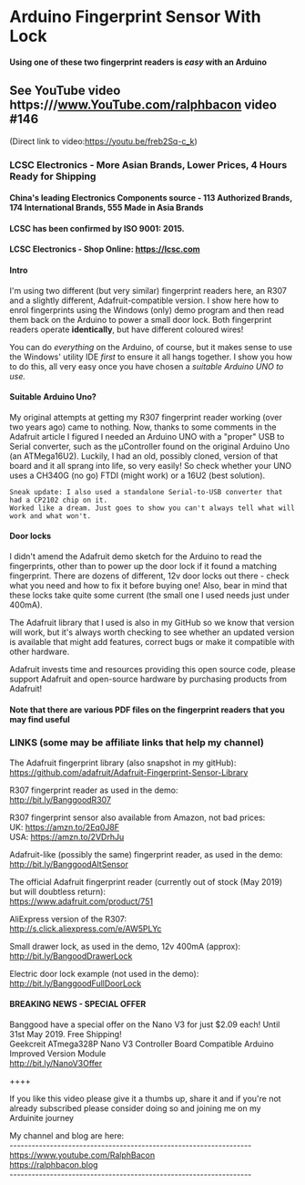# Arduino Fingerprint Sensor With Lock
#### Using one of these two fingerprint readers is _easy_ with an Arduino

## See YouTube video https:///www.YouTube.com/ralphbacon video #146
(Direct link to video:https://youtu.be/freb2Sq-c_k)

### LCSC Electronics - More Asian Brands, Lower Prices, 4 Hours Ready for Shipping  
#### China's leading Electronics Components source - 113 Authorized Brands, 174 International Brands, 555 Made in Asia Brands  
#### LCSC has been confirmed by ISO 9001: 2015.  
#### LCSC Electronics - Shop Online: https://lcsc.com

#### Intro
I'm using two different (but very similar) fingerprint readers here, an R307 and a slightly different, Adafruit-compatible version. I show here how to enrol fingerprints using the Windows (only) demo program and then read them back on the Arduino to power a small door lock. Both fingerprint readers operate **identically**, but have different coloured wires!

You can do _everything_ on the Arduino, of course, but it makes sense to use the Windows' utility IDE *first* to ensure it all hangs together. I show you how to do this, all very easy once you have chosen a _suitable Arduino UNO to use._

#### Suitable Arduino Uno?
My original attempts at getting my R307 fingerprint reader working (over two years ago) came to nothing. Now, thanks to some comments in the Adafruit article I figured I needed an Arduino UNO with a "proper" USB to Serial converter, such as the µController found on the original Arduino Uno (an ATMega16U2). Luckily, I had an old, possibly cloned, version of that board and it all sprang into life, so very easily! So check whether your UNO uses a CH340G (no go) FTDI (might work) or a 16U2 (best solution).

```
Sneak update: I also used a standalone Serial-to-USB converter that had a CP2102 chip on it. 
Worked like a dream. Just goes to show you can't always tell what will work and what won't.
```

#### Door locks
I didn't amend the Adafruit demo sketch for the Arduino to read the fingerprints, other than to power up the door lock if it found a matching fingerprint. There are dozens of different, 12v door locks out there - check what you need and how to fix it before buying one! Also, bear in mind that these locks take quite some current (the small one I used needs just under 400mA).

The Adafruit library that I used is also in my GitHub so we know that version will work, but it's always worth checking to see whether an updated version is available that might add features, correct bugs or make it compatible with other hardware.

Adafruit invests time and resources providing this open source code, please support Adafruit and open-source hardware by purchasing products from Adafruit!

#### Note that there are various PDF files on the fingerprint readers that you may find useful

### LINKS (some may be affiliate links that help my channel)

The Adafruit fingerprint library (also snapshot in my gitHub):  
https://github.com/adafruit/Adafruit-Fingerprint-Sensor-Library  

R307 fingerprint reader as used in the demo:  
http://bit.ly/BanggoodR307

R307 fingerprint sensor also available from Amazon, not bad prices:  
UK: https://amzn.to/2Eq0J8F  
USA: https://amzn.to/2VDrhJu

Adafruit-like (possibly the same) fingerprint reader, as used in the demo:  
http://bit.ly/BanggoodAltSensor

The official Adafruit fingerprint reader (currently out of stock (May 2019) but will doubtless return):  
https://www.adafruit.com/product/751  

AliExpress version of the R307:  
http://s.click.aliexpress.com/e/AW5PLYc

Small drawer lock, as used in the demo, 12v 400mA (approx):  
http://bit.ly/BangoodDrawerLock

Electric door lock example (not used in the demo):  
http://bit.ly/BanggoodFullDoorLock

#### BREAKING NEWS - SPECIAL OFFER
Banggood have a special offer on the Nano V3 for just $2.09 each! Until 31st May 2019. Free Shipping!    
Geekcreit ATmega328P Nano V3 Controller Board Compatible Arduino Improved Version Module  
http://bit.ly/NanoV3Offer

++++

If you like this video please give it a thumbs up, share it and if you're not already subscribed please consider doing so and joining me on my Arduinite journey

My channel and blog are here:  
\------------------------------------------------------------------  
https://www.youtube.com/RalphBacon  
https://ralphbacon.blog  
\------------------------------------------------------------------ 
